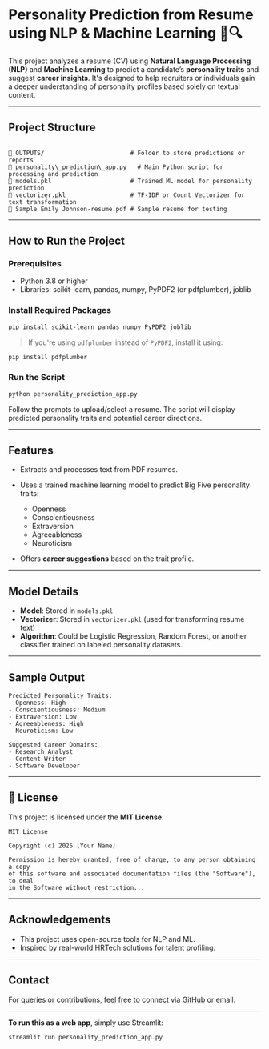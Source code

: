 
#  Personality Prediction from Resume using NLP & Machine Learning 📄🔍

This project analyzes a resume (CV) using **Natural Language Processing (NLP)** and **Machine Learning** to predict a candidate’s **personality traits** and suggest **career insights**. It's designed to help recruiters or individuals gain a deeper understanding of personality profiles based solely on textual content.

---

##  Project Structure

```

📁 OUTPUTS/                        # Folder to store predictions or reports
📄 personality\_prediction\_app.py   # Main Python script for processing and prediction
📄 models.pkl                      # Trained ML model for personality prediction
📄 vectorizer.pkl                  # TF-IDF or Count Vectorizer for text transformation
📄 Sample Emily Johnson-resume.pdf # Sample resume for testing

````

---

##  How to Run the Project

###  Prerequisites

- Python 3.8 or higher
- Libraries: scikit-learn, pandas, numpy, PyPDF2 (or pdfplumber), joblib

###  Install Required Packages

```bash
pip install scikit-learn pandas numpy PyPDF2 joblib
````

> If you're using `pdfplumber` instead of `PyPDF2`, install it using:

```bash
pip install pdfplumber
```

###  Run the Script

```bash
python personality_prediction_app.py
```

Follow the prompts to upload/select a resume. The script will display predicted personality traits and potential career directions.

---

##  Features

* Extracts and processes text from PDF resumes.
* Uses a trained machine learning model to predict Big Five personality traits:

  * Openness
  * Conscientiousness
  * Extraversion
  * Agreeableness
  * Neuroticism
* Offers **career suggestions** based on the trait profile.

---

##  Model Details

* **Model**: Stored in `models.pkl`
* **Vectorizer**: Stored in `vectorizer.pkl` (used for transforming resume text)
* **Algorithm**: Could be Logistic Regression, Random Forest, or another classifier trained on labeled personality datasets.

---

##  Sample Output

```text
Predicted Personality Traits:
- Openness: High
- Conscientiousness: Medium
- Extraversion: Low
- Agreeableness: High
- Neuroticism: Low

Suggested Career Domains:
- Research Analyst
- Content Writer
- Software Developer
```

---

## 📄 License

This project is licensed under the **MIT License**.

```
MIT License

Copyright (c) 2025 [Your Name]

Permission is hereby granted, free of charge, to any person obtaining a copy
of this software and associated documentation files (the "Software"), to deal
in the Software without restriction...
```

---

##  Acknowledgements

* This project uses open-source tools for NLP and ML.
* Inspired by real-world HRTech solutions for talent profiling.

---
##  Contact

For queries or contributions, feel free to connect via [GitHub](https://github.com/yourusername) or email.

---

 **To run this as a web app**, simply use Streamlit:

```bash
streamlit run personality_prediction_app.py


